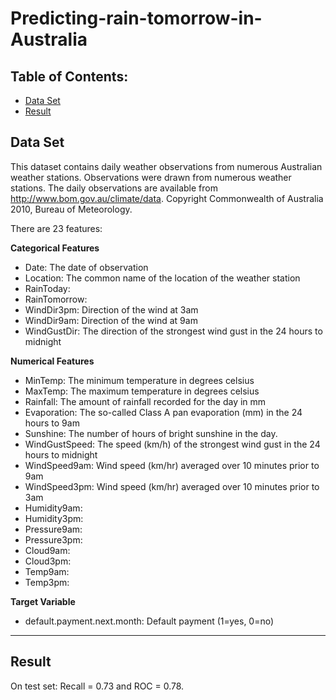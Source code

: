 # Predicting-rain-tomorrow-in-Australia

## Table of Contents:
+ [Data Set](#Data_Set) </br>
+ [Result](#Results) </br>

## <a name="Data_Set"></a> Data Set 

This dataset contains daily weather observations from numerous Australian weather stations. Observations were drawn from numerous weather stations. The daily observations are available from http://www.bom.gov.au/climate/data. Copyright Commonwealth of Australia 2010, Bureau of Meteorology.

There are 23 features:

**Categorical Features**
- Date: The date of observation
- Location: The common name of the location of the weather station
- RainToday:
- RainTomorrow:
- WindDir3pm: Direction of the wind at 3am
- WindDir9am: Direction of the wind at 9am
- WindGustDir: The direction of the strongest wind gust in the 24 hours to midnight

**Numerical Features**
- MinTemp: The minimum temperature in degrees celsius
- MaxTemp: The maximum temperature in degrees celsius
- Rainfall: The amount of rainfall recorded for the day in mm
- Evaporation: The so-called Class A pan evaporation (mm) in the 24 hours to 9am
- Sunshine: The number of hours of bright sunshine in the day.
- WindGustSpeed: The speed (km/h) of the strongest wind gust in the 24 hours to midnight
- WindSpeed9am: Wind speed (km/hr) averaged over 10 minutes prior to 9am
- WindSpeed3pm: Wind speed (km/hr) averaged over 10 minutes prior to 3am
- Humidity9am:
- Humidity3pm:
- Pressure9am:
- Pressure3pm:
- Cloud9am:
- Cloud3pm:
- Temp9am:
- Temp3pm:

**Target Variable**
- default.payment.next.month: Default payment (1=yes, 0=no)
***

## <a name="Results"></a> Result

On test set: Recall = 0.73 and ROC = 0.78.

